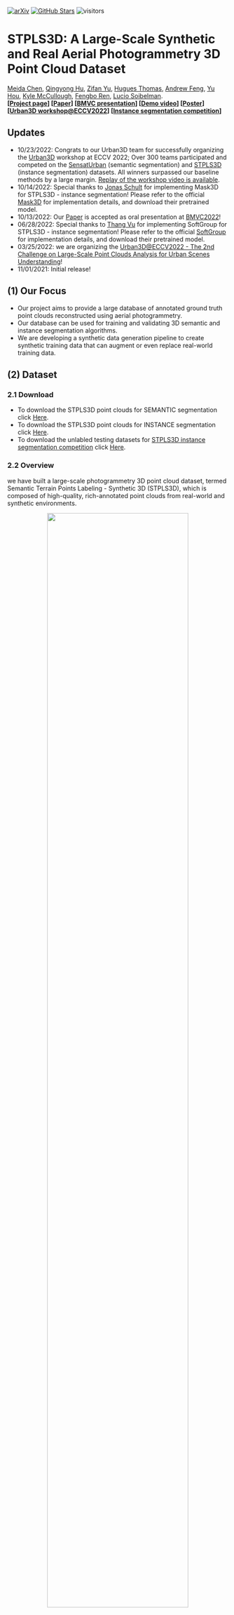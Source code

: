 [![arXiv](https://img.shields.io/badge/arXiv-2203.09065-b31b1b.svg)](https://arxiv.org/abs/2203.09065)
[![GitHub Stars](https://img.shields.io/github/stars/meidachen/STPLS3D?style=social)](https://github.com/meidachen/STPLS3D)
![visitors](https://visitor-badge.glitch.me/badge?page_id=meidachen/STPLS3D)

# STPLS3D: A Large-Scale Synthetic and Real Aerial Photogrammetry 3D Point Cloud Dataset

[Meida Chen](https://scholar.google.com/citations?user=ii7ZwfQAAAAJ&hl=en), [Qingyong Hu](https://qingyonghu.github.io/), [Zifan Yu](https://www.linkedin.com/in/zifan-yu-107775b1/), [Hugues Thomas](https://huguesthomas.github.io/), [Andrew Feng](https://scholar.google.com/citations?user=JKWxGfsAAAAJ&hl=en), [Yu Hou](https://www.yuhou.info/), [Kyle McCullough](https://ict.usc.edu/about-us/leadership/research-leadership/kyle-mccullough/), [Fengbo Ren](https://ren-fengbo.lab.asu.edu/content/fengbo-ren), [Lucio Soibelman](https://viterbi.usc.edu/directory/faculty/Soibelman/Lucio). <br />
**[[Project page](https://www.stpls3d.com/)] [[Paper](https://bmvc2022.mpi-inf.mpg.de/429/)] [[BMVC presentation](https://youtu.be/X3Szzg7X8S4)] [[Demo video](https://youtu.be/6wYWVo6Cmfs)] [[Poster](https://github.com/meidachen/STPLS3D/blob/main/imgs/0429_poster.pdf)] [[Urban3D workshop@ECCV2022](https://urban3dchallenge.github.io/)] [[Instance segmentation competition](https://codalab.lisn.upsaclay.fr/competitions/4646)]** <br />


## Updates
* 10/23/2022: Congrats to our Urban3D team for successfully organizing the [Urban3D](https://urban3dchallenge.github.io/) workshop at ECCV 2022; Over 300 teams participated and competed on the [SensatUrban](https://github.com/QingyongHu/SensatUrban) (semantic segmentation) and [STPLS3D](https://www.stpls3d.com/) (instance segmentation) datasets. All winners surpassed our baseline methods by a large margin. [Replay of the workshop video is available](https://www.youtube.com/watch?v=9TJUuXU_fnI).
* 10/14/2022: Special thanks to [Jonas Schult](https://github.com/JonasSchult) for implementing Mask3D for STPLS3D - instance segmentation! Please refer to the official [Mask3D](https://github.com/JonasSchult/Mask3D) for implementation details, and download their pretrained model.
* 10/13/2022: Our [Paper](https://arxiv.org/abs/2203.09065) is accepted as oral presentation at [BMVC2022](https://bmvc2022.org/)!
* 06/28/2022: Special thanks to [Thang Vu](https://github.com/thangvubk) for implementing SoftGroup for STPLS3D - instance segmentation! Please refer to the official [SoftGroup](https://github.com/thangvubk/SoftGroup) for implementation details, and download their pretrained model.
* 03/25/2022: we are organizing the [Urban3D@ECCV2022 - The 2nd Challenge on Large-Scale Point Clouds Analysis for Urban Scenes Understanding](https://urban3dchallenge.github.io/)!
* 11/01/2021: Initial release!


## (1) Our Focus

- Our project aims to provide a large database of annotated ground truth point clouds reconstructed using aerial photogrammetry.
- Our database can be used for training and validating 3D semantic and instance segmentation algorithms.
- We are developing a synthetic data generation pipeline to create synthetic training data that can augment or even replace real-world training data. 

## (2) Dataset

### 2.1 Download

- To download the STPLS3D point clouds for SEMANTIC segmentation click [Here](https://forms.gle/XwVNYmu8p3n3qsgGA).
- To download the STPLS3D point clouds for INSTANCE segmentation click [Here](https://forms.gle/9FA7ZCH7MGWfAcAo6).
- To download the unlabled testing datasets for [STPLS3D instance segmentation competition](https://codalab.lisn.upsaclay.fr/competitions/4646) click [Here](https://webdisk.ict.usc.edu/index.php/s/oqO0sgiZfoa6Ofr).

### 2.2 Overview

we have built a large-scale photogrammetry 3D point cloud dataset, termed Semantic Terrain Points Labeling - Synthetic 3D (STPLS3D), which is composed of high-quality, rich-annotated point clouds from real-world and synthetic environments. 

<p align="center"> <img src="imgs/STPLS3D.png" width="80%"> </p>

### 2.3 Data Collection

We first collect real-world aerial images using photogrammetry best practices with quadcopter drone flight at a low altitude with significant overlaps between adjacent photos. We then reconstructed point clouds with 1.27 km^2 landscape following the standard photogrammetry pipeline. Next, we follow the same UAV path and flying pattern to generate 62 synthetic point clouds with different architectural styles, vegetation types, and terrain shapes. The synthetic dataset covers about 16 km^2 of the city landscape, with up to 18 fine-grained semantic classes and 14 instance classes. 

### 2.4 Synthetic data generation workflow demo

<p align="center"> <a href="https://youtu.be/6wYWVo6Cmfs"><img src="imgs/STPLS3D_workflow.png" width="80%"></a> </p>

### 2.5 Semantic Annotations

- 0-Ground: including grass, paved road, dirt, etc.
- 1-Building: including commercial, residential, educational buildings.
- 2-LowVegetation: 0.5 m < vegetation height < 2.0 m.
- 3-MediumVegetation: 2.0 m < vegetation height < 5.0 m.
- 4-HighVegetation: 5.0 m < vegetation height.
- 5-Vehicle: including sedans and hatchback cars.
- 6-Truck: including pickup trucks, cement trucks, flat-bed trailers, trailer trucks, etc.
- 7-Aircraft: including helicopters and airplanes.
- 8-MilitaryVehicle: including tanks and Humvees.
- 9-Bike: bicycles.
- 10-Motorcycle:  motorcycles.
- 11-LightPole: including light poles and traffic lights.
- 12-StreetSgin: including road signs erected at the side of roads.
- 13-Clutter: including city furniture, construction equipment, barricades, and other 3D shapes.
- 14-Fence: including timber, brick, concrete, metal fences.
- 15-Road: including asphalt and concrete roads.
- 17-Windows: glass windows.
- 18-Dirt: bare earth.
- 19-Grass: including grass lawn, wild grass, etc.

Note that not all datasets we are currently providing have all the semantic labels available, the ground points that don't have the material available (15, 18, 19) are labeled with 0.

### 2.6 Instance annotations

The ground is labeled with -100. Window instance is currently per building but not per window but could be post-processed using connect component algorithm. Our experiments did not include the window instances. 

Only synthetic datasets v2 and v3 have the instance labels.

## (3) Benchmarks

### 3.1 Semantic segmentation:

<p align="center"> <img src="imgs/SemanticSegmentationEvaluationOnWMSC.JPG" width="80%"> </p>

### 3.2 Instance segmentation:

<p align="center"> <img src="imgs/InstanceSegmentation_06202022.PNG" width="80%"> </p>

## (4) Training and Evaluation
Here we provide the training and evaluation script for both semantic and instance segmentation.

### 4.1 Semantic segmentation:

***[KpConv](https://github.com/meidachen/STPLS3D/tree/main/KPConv-PyTorch) (Ubuntu and Windows 10):*** The [environment setup](https://github.com/HuguesTHOMAS/KPConv-PyTorch/blob/master/INSTALL.md) is the same as the official [KpConv](https://github.com/HuguesTHOMAS/KPConv-PyTorch) release. We follow the same steps as shown [here](https://github.com/HuguesTHOMAS/KPConv-PyTorch/blob/master/doc/scene_segmentation_guide.md) to evaluate KpConv on our STPLS3D dataset.

- Preparing the dataset

Download the [data](https://forms.gle/7e8enRwqGYkyM1398) and unzip it. Change the variable `self.path` of `STPLS3DDataset` class ([here](https://github.com/meidachen/STPLS3D/blob/40186210639c0e3f3d49c6b087986fbbb0babaa9/KPConv-PyTorch/datasets/STPLS3D.py#L82)) to the place where STPLS3D is stored.

```
STPLS3D
├── RealWorldData
│   ├── OCCC_points.ply
│   ├── ...
│   └── WMSC_points.ply
├── Synthetic_v1
│   ├── Austin.ply
│   ├── ...
│   └── TownshipofWashington.ply
├── Synthetic_v2
│   ├── 2_points_GTv2.ply
│   ├── ...
│   └── j_points_GTv2.ply
└── Synthetic_v3
    ├── 1_points_GTv3.ply
    ├── ...
    └── 25_points_GTv3.ply
```

- Start training:

```
python3 train_STPLS3D.py
```

- Evaluation:

```
python3 test_models.py
```

***[Point Transformer](https://github.com/meidachen/STPLS3D/tree/main/point-transformer) (Ubuntu):*** Please refer to [Point Transformer](https://github.com/meidachen/STPLS3D/tree/main/point-transformer) to test it on our STPLS3D dataset.


### 4.2 Instance segmentation:

***[Mask3D](https://github.com/JonasSchult/Mask3D):*** Special thanks to [Jonas Schult](https://github.com/JonasSchult) for implementing Mask3D for STPLS3D! Please refer to the official [Mask3D](https://github.com/JonasSchult/Mask3D) for implementation details, and download their pretrained model.

***[SoftGroup](https://github.com/thangvubk/SoftGroup):*** Special thanks to [Thang Vu](https://github.com/thangvubk) for implementing SoftGroup for STPLS3D! Please refer to the official [SoftGroup](https://github.com/thangvubk/SoftGroup) for implementation details, and downloading their pretrained model.

***[HAIS](https://github.com/meidachen/STPLS3D/tree/main/HAIS) (Ubuntu):*** The environment setup is the same as the official [HAIS](https://github.com/hustvl/HAIS) release

- Setup the environment
```
git clone https://github.com/meidachen/STPLS3D.git
cd STPLS3D/HAIS
conda create -n hais python=3.7
conda activate hais
pip install -r requirements.txt
conda install -c bioconda google-sparsehash
conda install libboost
conda install -c daleydeng gcc-5
cd STPLS3D/HAIS/lib/spconv
export CUDACXX= $PATH_TO_NVCC$
python setup.py bdist_wheel
cd STPLS3D/HAIS/lib/spconv/dist
pip install {wheel_file_name}.whl
cd STPLS3D/HAIS/lib/hais_ops
export CPLUS_INCLUDE_PATH={conda_env_path}/hais/include:$CPLUS_INCLUDE_PATH
python setup.py build_ext develop
```

- Preparing the dataset

Download the [data](https://forms.gle/wGEp4HBSaUWtgnMi9), unzip it and place it under STPLS3D/HAIS/dataset.
```
HAIS
├── dataset
   └── Synthetic_v3_InstanceSegmentation
       ├── 1_points_GTv3.txt
       ├── 2_points_GTv3.txt
       ├── 3_points_GTv3.txt
       ├── ...
       ├── 23_points_GTv3.txt
       ├── 24_points_GTv3.txt
       └── 25_points_GTv3.txt
```

```
cd STPLS3D/HAIS/data
python prepare_data_inst_instance_stpls3d.py
```
By default, scene 5, 10, 15, 20, 25 are used as the validation sets. This can be changed at 
https://github.com/meidachen/STPLS3D/blob/6eec7abe760a45dc970714f62f6b0e555a2f44b7/HAIS/data/prepare_data_inst_instance_stpls3d.py#L179
https://github.com/meidachen/STPLS3D/blob/6eec7abe760a45dc970714f62f6b0e555a2f44b7/HAIS/data/prepare_data_inst_instance_stpls3d.py#L186

(optional) In case you are changing training data (i.e., not using data agumentation, using different ways for data agumentation, etc.), please run prepare_data_statistic_stpls3d.py to get the class_weight, class_radius_mean, and class_numpoint_mean_dict. Change them in hais_run_stpls3d.yaml, hierarchical_aggregation.cpp, and hierarchical_aggregation.cu accordingly. Make sure you rebuild the hais_ops.

- Start training:
```
CUDA_VISIBLE_DEVICES=1 python train.py --config config/hais_run_stpls3d.yaml 
```

- Evaluation:
```
CUDA_VISIBLE_DEVICES=1 python test.py --config config/hais_run_stpls3d.yaml --pretrain exp/Synthetic_v3_InstanceSegmentation/hais/hais_run_stpls3d/hais_run_stpls3d-000000500.pth
```

- Testing on unlabeled data and submit to our [evaluation server](https://codalab.lisn.upsaclay.fr/competitions/4646):

The unlabeled data can be downloaded [here](https://webdisk.ict.usc.edu/index.php/s/oqO0sgiZfoa6Ofr). Unzip it and place the three .txt files under STPLS3D/HAIS/dataset/Synthetic_v3_InstanceSegmentation.
```
HAIS
├── dataset
   └── Synthetic_v3_InstanceSegmentation
       ├── 26_points_GTv3.txt
       ├── 27_points_GTv3.txt
       └── 28_points_GTv3.txt
```

Run the preparation script again
```
cd STPLS3D/HAIS/data
python prepare_data_inst_instance_stpls3d.py
```

Set split to test
https://github.com/meidachen/STPLS3D/blob/6eec7abe760a45dc970714f62f6b0e555a2f44b7/HAIS/config/hais_run_stpls3d.yaml#L71

Set save_instance to True
https://github.com/meidachen/STPLS3D/blob/6eec7abe760a45dc970714f62f6b0e555a2f44b7/HAIS/config/hais_run_stpls3d.yaml#L84

Run evaluation again
```
CUDA_VISIBLE_DEVICES=1 python test.py --config config/hais_run_stpls3d.yaml --pretrain exp/Synthetic_v3_InstanceSegmentation/hais/hais_run_stpls3d/hais_run_stpls3d-000000500.pth
```

Once completed, you may find the results under 
exp/Synthetic_v3_InstanceSegmentation/hais/hais_run_stpls3d/result/test

You only need to keep the 300 txt files and the predicted_masks folder, and zip it to submit on our evaluation server. An example of the submission zip can be find [here](https://webdisk.ict.usc.edu/index.php/s/sgTeG7YLmwGD5kR).

## (5) Instance segmentation challenge and evaluation server

we are organizing the [Urban3D@ECCV2022 - The 2nd Challenge on Large-Scale Point Clouds Analysis for Urban Scenes Understanding](https://urban3dchallenge.github.io/). The instance segmentation challenge is on CodaLab! Please feel free to submit your results to our [evaluation server](https://codalab.lisn.upsaclay.fr/competitions/4646).  

## Citation
If you find our work useful in your research, please consider citing:

	@inproceedings{Chen_2022_BMVC,
	author    = {Meida Chen and Qingyong Hu and Zifan Yu and Hugues THOMAS and Andrew Feng and Yu Hou and Kyle McCullough and Fengbo Ren and Lucio Soibelman},
	title     = {STPLS3D: A Large-Scale Synthetic and Real Aerial Photogrammetry 3D Point Cloud Dataset},
	booktitle = {33rd British Machine Vision Conference 2022, {BMVC} 2022, London, UK, November 21-24, 2022},
	publisher = {{BMVA} Press},
	year      = {2022},
	url       = {https://bmvc2022.mpi-inf.mpg.de/0429.pdf}
	}

## Related Repos

#### Semantic segmentation:
- [RandLA-Net: Efficient Semantic Segmentation of Large-Scale Point Clouds](https://github.com/QingyongHu/RandLA-Net) ![GitHub stars](https://img.shields.io/github/stars/QingyongHu/RandLA-Net.svg?style=flat&label=Star)
- [KPConv: Flexible and Deformable Convolution for Point Clouds](https://github.com/HuguesTHOMAS/KPConv-PyTorch) ![GitHub stars](https://img.shields.io/github/stars/HuguesTHOMAS/KPConv-PyTorch?style=flat&label=Star)
- [SCF-Net: Learning Spatial Contextual Features for Large-Scale Point Cloud Segmentation](https://github.com/leofansq/SCF-Net) ![GitHub stars](https://img.shields.io/github/stars/leofansq/SCF-Net?style=flat&label=Star)
- [Point Transformer](https://github.com/POSTECH-CVLab/point-transformer) ![GitHub stars](https://img.shields.io/github/stars/POSTECH-CVLab/point-transformer?style=flat&label=Star)

#### Instance segmentation:
- [Mask3D for 3D Semantic Instance Segmentation](https://github.com/JonasSchult/Mask3D) ![GitHub stars](https://img.shields.io/github/stars/JonasSchult/Mask3D?style=flat&label=Star)
- [SoftGroup for 3D Instance Segmentation on Point Clouds](https://github.com/thangvubk/SoftGroup) ![GitHub stars](https://img.shields.io/github/stars/thangvubk/SoftGroup?style=flat&label=Star)
- [Hierarchical Aggregation for 3D Instance Segmentation](https://github.com/hustvl/HAIS) ![GitHub stars](https://img.shields.io/github/stars/hustvl/HAIS?style=flat&label=Star)
- [PointGroup: Dual-Set Point Grouping for 3D Instance Segmentation](https://github.com/dvlab-research/PointGroup) ![GitHub stars](https://img.shields.io/github/stars/dvlab-research/PointGroup?style=flat&label=Star)

#### Data set:
- [SensatUrban: Learning Semantics from Urban-Scale Photogrammetric Point Clouds](https://github.com/QingyongHu/SensatUrban) ![GitHub stars](https://img.shields.io/github/stars/QingyongHu/SensatUrban.svg?style=flat&label=Star)

#### Others:
- [3D-BoNet: Learning Object Bounding Boxes for 3D Instance Segmentation on Point Clouds](https://github.com/Yang7879/3D-BoNet) ![GitHub stars](https://img.shields.io/github/stars/Yang7879/3D-BoNet.svg?style=flat&label=Star)
- [SpinNet: Learning a General Surface Descriptor for 3D Point Cloud Registration](https://github.com/QingyongHu/SpinNet) ![GitHub stars](https://img.shields.io/github/stars/QingyongHu/SpinNet.svg?style=flat&label=Star)
- [SQN: Weakly-Supervised Semantic Segmentation of Large-Scale 3D Point Clouds](https://github.com/QingyongHu/SQN) ![GitHub stars](https://img.shields.io/github/stars/QingyongHu/SQN.svg?style=flat&label=Star)
- [SoTA-Point-Cloud: Deep Learning for 3D Point Clouds: A Survey](https://github.com/QingyongHu/SoTA-Point-Cloud) ![GitHub stars](https://img.shields.io/github/stars/QingyongHu/SoTA-Point-Cloud.svg?style=flat&label=Star)
